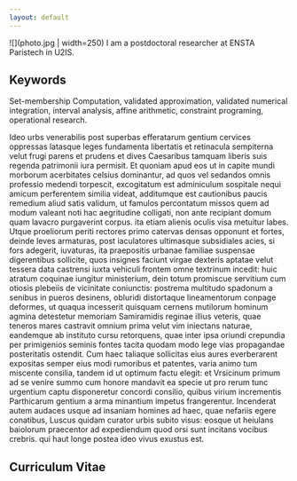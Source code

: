 ```yaml
---
layout: default
---
```

![](photo.jpg | width=250)
I am a postdoctoral researcher at ENSTA Paristech in U2IS.

## Keywords

Set-membership Computation, validated approximation, validated numerical integration, interval analysis, affine arithmetic, constraint programing, operational research.


Ideo urbs venerabilis post superbas efferatarum gentium cervices oppressas latasque leges fundamenta libertatis et retinacula sempiterna velut frugi parens et prudens et dives Caesaribus tamquam liberis suis regenda patrimonii iura permisit.
Et quoniam apud eos ut in capite mundi morborum acerbitates celsius dominantur, ad quos vel sedandos omnis professio medendi torpescit, excogitatum est adminiculum sospitale nequi amicum perferentem similia videat, additumque est cautionibus paucis remedium aliud satis validum, ut famulos percontatum missos quem ad modum valeant noti hac aegritudine colligati, non ante recipiant domum quam lavacro purgaverint corpus. ita etiam alienis oculis visa metuitur labes.
Utque proeliorum periti rectores primo catervas densas opponunt et fortes, deinde leves armaturas, post iaculatores ultimasque subsidiales acies, si fors adegerit, iuvaturas, ita praepositis urbanae familiae suspensae digerentibus sollicite, quos insignes faciunt virgae dexteris aptatae velut tessera data castrensi iuxta vehiculi frontem omne textrinum incedit: huic atratum coquinae iungitur ministerium, dein totum promiscue servitium cum otiosis plebeiis de vicinitate coniunctis: postrema multitudo spadonum a senibus in pueros desinens, obluridi distortaque lineamentorum conpage deformes, ut quaqua incesserit quisquam cernens mutilorum hominum agmina detestetur memoriam Samiramidis reginae illius veteris, quae teneros mares castravit omnium prima velut vim iniectans naturae, eandemque ab instituto cursu retorquens, quae inter ipsa oriundi crepundia per primigenios seminis fontes tacita quodam modo lege vias propagandae posteritatis ostendit.
Cum haec taliaque sollicitas eius aures everberarent expositas semper eius modi rumoribus et patentes, varia animo tum miscente consilia, tandem id ut optimum factu elegit: et Vrsicinum primum ad se venire summo cum honore mandavit ea specie ut pro rerum tunc urgentium captu disponeretur concordi consilio, quibus virium incrementis Parthicarum gentium a arma minantium impetus frangerentur.
Incenderat autem audaces usque ad insaniam homines ad haec, quae nefariis egere conatibus, Luscus quidam curator urbis subito visus: eosque ut heiulans baiolorum praecentor ad expediendum quod orsi sunt incitans vocibus crebris. qui haut longe postea ideo vivus exustus est.

## Curriculum Vitae

